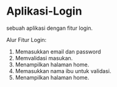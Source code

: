 # Aplikasi-Login
sebuah aplikasi dengan fitur login.

Alur Fitur Login: 
1. Memasukkan email dan password 
2. Memvalidasi masukan.
3. Menampilkan halaman home.
4. Memasukkan nama ibu untuk validasi.
5. Menampilkan halaman home.
